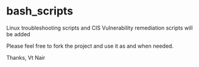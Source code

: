 # bash_scripts

Linux troubleshooting scripts and CIS Vulnerability remediation scripts will be added 

Please feel free to fork the project and use it as and when needed. 

Thanks,
Vt Nair